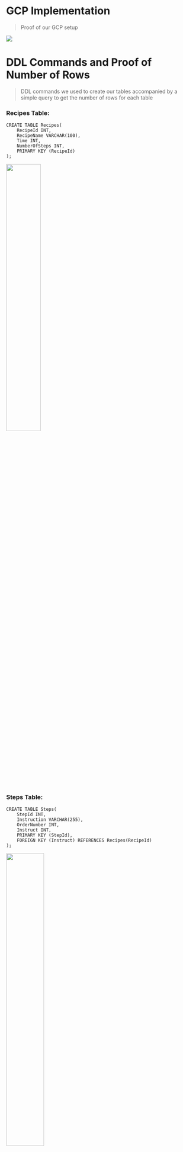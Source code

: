 # GCP Implementation 
> Proof of our GCP setup 

![](images/gcp_setup/GCP_proof.png)

# DDL Commands and Proof of Number of Rows
> DDL commands we used to create our tables accompanied by a simple query to get the number of rows for each table


### Recipes Table: 
```
CREATE TABLE Recipes(
	RecipeId INT,
	RecipeName VARCHAR(100),
	Time INT,
	NumberOfSteps INT,
	PRIMARY KEY (RecipeId)
);
```
<img src="./images/gcp_setup/Recipes_Table.png" width="43%" height="43%">

### Steps Table: 
```
CREATE TABLE Steps(
    StepId INT,
    Instruction VARCHAR(255),
    OrderNumber INT,
    Instruct INT,
    PRIMARY KEY (StepId),
    FOREIGN KEY (Instruct) REFERENCES Recipes(RecipeId)
);
```
<img src="./images/gcp_setup/Steps_Table.png" width="45%" height="45%">

### Tags Table: 
```
CREATE TABLE Tags(
	TagId INT,
	TagDescription VARCHAR(500),
	PRIMARY KEY (TagId)
);
```
<img src="./images/gcp_setup/Tags_Table.png" width="41%" height="41%">

### Ingredients Table: 
```
CREATE TABLE Ingredients(
	IngredientName VARCHAR(50),
	Image VARBINARY(256),
	PRIMARY KEY (IngredientName)
);
```
<img src="./images/gcp_setup/Ingredients_Table.png" width="46%" height="46%">

### Describes Table:
```
CREATE TABLE Describes(
	TagId INT,
	RecipeId INT,
	PRIMARY KEY (TagId, RecipeId),
	FOREIGN KEY (TagId) REFERENCES Tags(TagId),
	FOREIGN KEY (RecipeId) REFERENCES Recipes(RecipeId)
);
```
<img src="./images/gcp_setup/Describes_Table.png" width="42%" height="42%">

### Requires Table:
```
CREATE TABLE Requires(
	RecipeId INT,
	IngredientName VARCHAR(50),
	PRIMARY KEY (RecipeId, IngredientName),
	FOREIGN KEY (RecipeId) REFERENCES Recipes(RecipeId),
	FOREIGN KEY (IngredientName) REFERENCES Ingredients(IngredientName)
);
```
<img src="./images/gcp_setup/Requires_Table.png" width="45%" height="45%">

# Advanced Queries
> Two SQL queries that involve at least two of the following SQL concepts: join of multiple relations, jet operations, aggregation via GROUP BY, subqueries

## Query 1: 
### Description: 
Display the recipe name, the time it takes to cook, and the number of steps involved, and all the steps in order for each recipe

```
SELECT RecipeName, Time, NumberOfSteps, GROUP_CONCAT(Instruction 
                                                    ORDER BY OrderNumber ASC 
                                                    SEPARATOR '\n ' ) AS Instructions
FROM Recipes r JOIN Steps s ON (r.RecipeId = s.Instruct)
GROUP BY r.RecipeId
```
### Execution: 
The output of our query 1 is formatted as such: <br>
<img src="./images/gcp_setup/query1_1.png" width="40%" height="40%">
<img src="./images/gcp_setup/query1_2.png" width="40%" height="40%"> <br>
However, the output prints beyond the capacity of the terminal and it would be an extremely long image, so here's 15 rows without the Instructions Column: <br>
<img src="./images/gcp_setup/query_11.png" width="100%" height="100%">


## Query 2: 
### Description: 
Gather easy and fast recipes that have less than 10 steps, take less than 30 minutes, and require less than 10 ingredients.
```
SELECT RecipeId
FROM Recipes NATURAL JOIN Requires
WHERE time < 30 AND NumberOfSteps <10
GROUP BY RecipeId
HAVING COUNT(IngredientName) < 10
```

### Execution: 
<img src="./images/gcp_setup/query2.png" width="70%" height="70%">


# Indexing 
> 1. Use the EXPLAIN ANALYZE command to measure your advanced query performance before adding indexes. 
> 2. Explore adding different indices to different attributes on the advanced query. For each indexing design you try, use the EXPLAIN ANALYZE command to measure the query performance after adding the indices.
> 3. Report on the index design you all select and explain why you chose it, referencing the analysis you performed in (2).
> 4. Note that if you did not find any difference in your results, report that as well. Explain why you think this change in indexing did not bring a better effect to your query.

## Query 1 Indices:

#### EXPLAIN ANALYZE (No Indices) 
<img src="./images/gcp_setup/q1_no_indices.png" width="100%" height="100%">
GIVE EXPLANATION/ANALYSIS

#### EXPLAIN ANALYZE (RecipeId)
INSERT IMAGE
GIVE EXPLANATION/ANALYSIS

#### EXPLAIN ANALYZE (CHOOSE ANOTHER INDEX)
INSERT IMAGE
GIVE EXPLANATION/ANALYSIS

#### EXPLAIN ANALYZE (CHOOSE ONE MORE INDEX)
INSERT IMAGE
GIVE EXPLANATION/ANALYSIS

#### **Conclusion**: 
OUR CONCLUSION AND WHICH INDICES WE'RE GOING TO USE


## Query 2 Indices:

### EXPLAIN ANALYZE (No Indices) 
<img src="./images/gcp_setup/q2_no_indices.png" width="100%" height="100%">
GIVE EXPLANATION/ANALYSIS

### EXPLAIN ANALYZE (RecipeId)
INSERT IMAGE
GIVE EXPLANATION/ANALYSIS

### EXPLAIN ANALYZE (CHOOSE ANOTHER INDEX)
INSERT IMAGE
GIVE EXPLANATION/ANALYSIS

### EXPLAIN ANALYZE (CHOOSE ONE MORE INDEX)
INSERT IMAGE
GIVE EXPLANATION/ANALYSIS

**Conclusion**: 
OUR CONCLUSION AND WHICH INDICES WE'RE GOING TO USE
